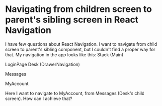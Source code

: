 
# Navigating from children screen to parent's sibling screen in React Navigation

I have few questions about React Navigation. I want to navigate from child screen to parent's sibling component, but I couldn't find a proper way for that. My navigation in the app looks like this:
Stack (Main)

LoginPage
Desk (DrawerNavigation)

Messages


MyAccount

Here I want to navigate to MyAccount, from Messages (Desk's child screen). How can I achieve that?

        